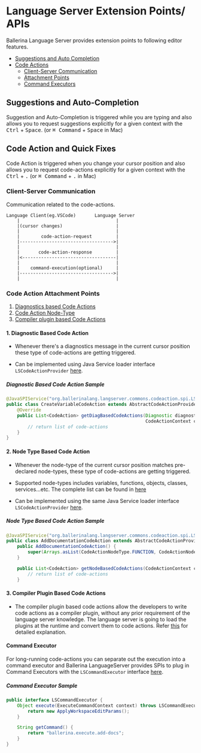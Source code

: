 # Language Server Extension Points/ APIs
Ballerina Language Server provides extension points to following editor features. 

- <a href="#SuggestionsAndAutoCompletion">Suggestions and Auto Completion</a>
- <a href="#CodeAction">Code Actions</a>
    - <a href="#CodeActionCommunication">Client-Server Communication</a>
    - <a href="#CodeActionAttachmentPoints">Attachment Points</a>
    - <a href="#CodeActionCommandExecutor">Command Executors</a>

<a name="SuggestionsAndAutoCompletion"></a>

## Suggestions and Auto-Completion
Suggestion and Auto-Completion is triggered while you are typing and also allows you to request suggestions explicitly for a given context with the <kbd>Ctrl</kbd> + <kbd>Space</kbd>. (or <kbd>&#8984; Command</kbd> + <kbd>Space</kbd> in Mac)

<a name="CodeAction"></a>

## Code Action and Quick Fixes

Code Action is triggered when you change your cursor position and also allows you to request code-actions explicitly for a given context with the <kbd>Ctrl</kbd> + <kbd>.</kbd> (or <kbd>&#8984; Command</kbd> + <kbd>.</kbd> in Mac)

<a name="CodeActionCommunication"></a>

### Client-Server Communication
Communication related to the code-actions.
```
Language Client(eg.VSCode)       Language Server
    |                                    |
    |(cursor changes)                    |
    |                                    |
    |        code-action-request         |
    |----------------------------------->|
    |                                    |
    |       code-action-response         |
    |<-----------------------------------|
    |                                    |
    |    command-execution(optional)     |
    |----------------------------------->|
    |                                    |
```
<a name="CodeActionAttachmentPoints"></a>

### Code Action Attachment Points

1. <a href="#CodeActionDiagnostic">Diagnostics based Code Actions</a>
2. <a href="#CodeActionNodeType">Code Action Node-Type</a>
3. <a href="#CodeActionCompilerPlugin">Compiler plugin based Code Actions</a>

<a name="CodeActionDiagnostic"></a>

#### 1. Diagnostic Based Code Action
* Whenever there's a diagnostics message in the current cursor position these type of code-actions are getting triggered.

* Can be implemented using Java Service loader interface `LSCodeActionProvider` [here](https://github.com/ballerina-platform/ballerina-lang/blob/master/language-server/modules/langserver-commons/src/main/java/org/ballerinalang/langserver/commons/codeaction/spi/LSCodeActionProvider.java).
##### Diagnostic Based Code Action Sample
```java
@JavaSPIService("org.ballerinalang.langserver.commons.codeaction.spi.LSCodeActionProvider")
public class CreateVariableCodeAction extends AbstractCodeActionProvider {
    @Override
    public List<CodeAction> getDiagBasedCodeActions(Diagnostic diagnostic,
                                                    CodeActionContext context) {
        // return list of code-actions
    }
}
```
<a name="CodeActionNodeType"></a>

#### 2. Node Type Based Code Action
* Whenever the node-type of the current cursor position matches pre-declared node-types, these type of code-actions are getting triggered.

* Supported node-types includes variables, functions, objects, classes, services...etc. The complete list can be found in [here](https://github.com/ballerina-platform/ballerina-lang/blob/master/language-server/modules/langserver-commons/src/main/java/org/ballerinalang/langserver/commons/codeaction/CodeActionNodeType.java)

* Can be implemented using the same Java Service loader interface `LSCodeActionProvider` [here](https://github.com/ballerina-platform/ballerina-lang/blob/master/language-server/modules/langserver-commons/src/main/java/org/ballerinalang/langserver/commons/codeaction/spi/LSCodeActionProvider.java).
#####  Node Type Based Code Action Sample
```java
@JavaSPIService("org.ballerinalang.langserver.commons.codeaction.spi.LSCodeActionProvider")
public class AddDocumentationCodeAction extends AbstractCodeActionProvider {
    public AddDocumentationCodeAction() {
        super(Arrays.asList(CodeActionNodeType.FUNCTION, CodeActionNodeType.OBJECT));
    }

    public List<CodeAction> getNodeBasedCodeActions(CodeActionContext context) {
        // return list of code-actions
    }
```
<a name="CodeActionCompilerPlugin"></a>

#### 3. Compiler Plugin Based Code Actions
* The compiler plugin based code actions allow the developers to write code actions as a compiler plugin, without any prior requirement of the language server knowledge. The language server is going to load the plugins at the runtime and convert them to code actions.
Refer [this](CompilerPluginCodeActionExtensions.md) for detailed explanation.
<a name="CodeActionCommandExecutor"></a>

#### Command Executor

For long-running code-actions you can separate out the execution into a command executor and Ballerina LanguageServer provides SPIs to plug in Command Executors with the `LSCommandExecutor` interface [here](https://github.com/ballerina-platform/ballerina-lang/blob/master/language-server/modules/langserver-commons/src/main/java/org/ballerinalang/langserver/commons/command/spi/LSCommandExecutor.java).
##### Command Executor Sample
```java
public interface LSCommandExecutor {
    Object execute(ExecuteCommandContext context) throws LSCommandExecutorException {
        return new ApplyWorkspaceEditParams();
    }

    String getCommand() {
        return "ballerina.execute.add-docs";
    }
}
```
